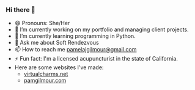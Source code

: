 ### Hi there 👋

- 😄 Pronouns: She/Her
- 🔭 I’m currently working on my portfolio and managing client projects.
- 🌱 I’m currently learning programming in Python.
- 💬 Ask me about Soft Rendezvous
- 📫 How to reach me pamelajgilmour@gmail.com
- ⚡ Fun fact: I'm a licensed acupuncturist in the state of California.
- Here are some websites I've made:
  - [virtualcharms.net](https://www.virtualcharms.net)
  - [pamgilmour.com](https://www.pamgilmour.com)

<!--
**virtualcharms/virtualcharms** is a ✨ _special_ ✨ repository because its `README.md` (this file) appears on your GitHub profile.

Here are some ideas to get you started:


- 👯 I’m looking to collaborate on ...
- 🤔 I’m looking for help with ...

- 😄 Pronouns: ...

-->
